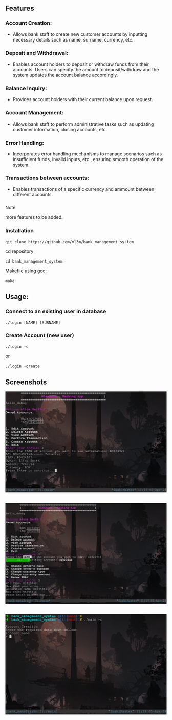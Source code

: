 ## Features
### Account Creation: 
- Allows bank staff to create new customer accounts by inputting necessary details such as name, surname, currency, etc.

### Deposit and Withdrawal: 
- Enables account holders to deposit or withdraw funds from their accounts. Users can specify the amount to deposit/withdraw and the system updates the account balance accordingly.

### Balance Inquiry: 
- Provides account holders with their current balance upon request.

### Account Management: 
- Allows bank staff to perform administrative tasks such as updating customer information, closing accounts, etc.

### Error Handling: 
- Incorporates error handling mechanisms to manage scenarios such as insufficient funds, invalid inputs, etc., ensuring smooth operation of the system.

### Transactions between accounts:
- Enables transactions of a specific currency and ammount between different accounts.
###
> [!NOTE]  
> more features to be added.
### Installation
    git clone https://github.com/ml3m/bank_management_system
cd repository

    cd bank_management_system
Makefile using gcc:

    make

## Usage:
### Connect to an existing user in database
    ./login [NAME] [SURNAME]
### Create Account (new user)
    ./login -c
or

    ./login -create
    
## Screenshots
<p width="200" align="center"><img src="./assets/ss1.png" /></a></p>

##

<p width="200" align="center"><img src="./assets/ss2.png" /></a></p>

##

<p width="200" align="center"><img src="./assets/ss3.png" /></a></p>
